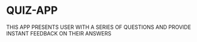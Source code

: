 # QUIZ-APP
THIS APP PRESENTS USER WITH A SERIES OF QUESTIONS AND PROVIDE INSTANT FEEDBACK ON THEIR ANSWERS
